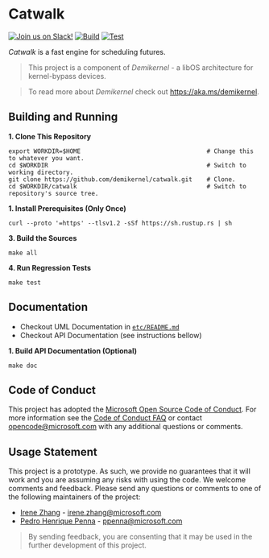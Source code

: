 Catwalk
==========

[![Join us on Slack!](https://img.shields.io/badge/chat-on%20Slack-e01563.svg)](https://join.slack.com/t/demikernel/shared_invite/zt-11i6lgaw5-HFE_IAls7gUX3kp1XSab0g)
[![Build](https://github.com/demikernel/catwalk/actions/workflows/build.yml/badge.svg)](https://github.com/demikernel/catwalk/actions/workflows/build.yml)
[![Test](https://github.com/demikernel/catwalk/actions/workflows/test.yml/badge.svg)](https://github.com/demikernel/catwalk/actions/workflows/test.yml)

_Catwalk_ is a fast engine for scheduling futures.

> This project is a component of _Demikernel_ - a libOS architecture for
kernel-bypass devices.

> To read more about _Demikernel_ check out https://aka.ms/demikernel.

Building and Running
---------------------

**1. Clone This Repository**
```
export WORKDIR=$HOME                                   # Change this to whatever you want.
cd $WORKDIR                                            # Switch to working directory.
git clone https://github.com/demikernel/catwalk.git    # Clone.
cd $WORKDIR/catwalk                                    # Switch to repository's source tree.
```

**1. Install Prerequisites (Only Once)**
```
curl --proto '=https' --tlsv1.2 -sSf https://sh.rustup.rs | sh
```

**3. Build the Sources**
```
make all
```

**4. Run Regression Tests**
```
make test
```

Documentation
--------------

- Checkout UML Documentation in [`etc/README.md`](./etc/README.md)
- Checkout API Documentation (see instructions bellow)

**1. Build API Documentation (Optional)**
```
make doc
```

Code of Conduct
---------------

This project has adopted the [Microsoft Open Source Code of Conduct](https://opensource.microsoft.com/codeofconduct/).
For more information see the [Code of Conduct FAQ](https://opensource.microsoft.com/codeofconduct/faq/)
or contact [opencode@microsoft.com](mailto:opencode@microsoft.com) with any additional questions or comments.


Usage Statement
--------------

This project is a prototype. As such, we provide no guarantees that it will
work and you are assuming any risks with using the code. We welcome comments
and feedback. Please send any questions or comments to one of the following
maintainers of the project:

- [Irene Zhang](https://github.com/iyzhang) - [irene.zhang@microsoft.com](mailto:irene.zhang@microsoft.com)
- [Pedro Henrique Penna](https://github.com/ppenna) - [ppenna@microsoft.com](mailto:ppenna@microsoft.com)

> By sending feedback, you are consenting that it may be used  in the further
> development of this project.
